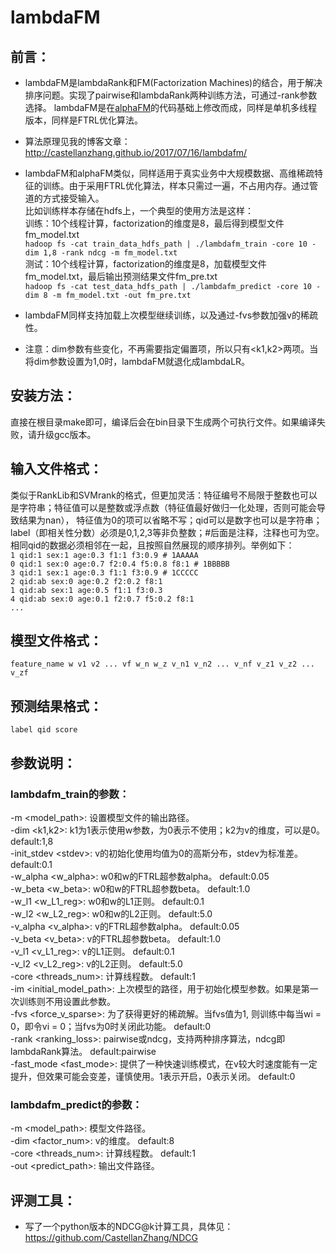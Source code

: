 # lambdaFM
## 前言：
* lambdaFM是lambdaRank和FM(Factorization Machines)的结合，用于解决排序问题。实现了pairwise和lambdaRank两种训练方法，可通过-rank参数选择。
lambdaFM是在[alphaFM](https://github.com/CastellanZhang/alphaFM)的代码基础上修改而成，同样是单机多线程版本，同样是FTRL优化算法。<br>

* 算法原理见我的博客文章：http://castellanzhang.github.io/2017/07/16/lambdafm/

* lambdaFM和alphaFM类似，同样适用于真实业务中大规模数据、高维稀疏特征的训练。由于采用FTRL优化算法，样本只需过一遍，不占用内存。通过管道的方式接受输入。<br>
比如训练样本存储在hdfs上，一个典型的使用方法是这样：<br>
训练：10个线程计算，factorization的维度是8，最后得到模型文件fm_model.txt<br>
`hadoop fs -cat train_data_hdfs_path | ./lambdafm_train -core 10 -dim 1,8 -rank ndcg -m fm_model.txt`<br>
测试：10个线程计算，factorization的维度是8，加载模型文件fm_model.txt，最后输出预测结果文件fm_pre.txt<br>
`hadoop fs -cat test_data_hdfs_path | ./lambdafm_predict -core 10 -dim 8 -m fm_model.txt -out fm_pre.txt`<br>

* lambdaFM同样支持加载上次模型继续训练，以及通过-fvs参数加强v的稀疏性。<br>

* 注意：dim参数有些变化，不再需要指定偏置项，所以只有<k1,k2>两项。当将dim参数设置为1,0时，lambdaFM就退化成lambdaLR。<br>

## 安装方法：
直接在根目录make即可，编译后会在bin目录下生成两个可执行文件。如果编译失败，请升级gcc版本。
## 输入文件格式：
类似于RankLib和SVMrank的格式，但更加灵活：特征编号不局限于整数也可以是字符串；特征值可以是整数或浮点数（特征值最好做归一化处理，否则可能会导致结果为nan），
特征值为0的项可以省略不写；qid可以是数字也可以是字符串；label（即相关性分数）必须是0,1,2,3等非负整数；#后面是注释，注释也可为空。
相同qid的数据必须相邻在一起，且按照自然展现的顺序排列。举例如下：<br>
`1 qid:1 sex:1 age:0.3 f1:1 f3:0.9 # 1AAAAA`<br>
`0 qid:1 sex:0 age:0.7 f2:0.4 f5:0.8 f8:1 # 1BBBBB`<br>
`3 qid:1 sex:1 age:0.3 f1:1 f3:0.9 # 1CCCCC`<br>
`2 qid:ab sex:0 age:0.2 f2:0.2 f8:1`<br>
`1 qid:ab sex:1 age:0.5 f1:1 f3:0.3`<br>
`4 qid:ab sex:0 age:0.1 f2:0.7 f5:0.2 f8:1`<br>
`...`<br>
## 模型文件格式：
`feature_name w v1 v2 ... vf w_n w_z v_n1 v_n2 ... v_nf v_z1 v_z2 ... v_zf`
## 预测结果格式：
`label qid score`<br>

## 参数说明：
### lambdafm_train的参数：
-m \<model_path\>: 设置模型文件的输出路径。<br>
-dim \<k1,k2\>: k1为1表示使用w参数，为0表示不使用；k2为v的维度，可以是0。	default:1,8<br>
-init_stdev \<stdev\>: v的初始化使用均值为0的高斯分布，stdev为标准差。	default:0.1<br>
-w_alpha \<w_alpha\>: w0和w的FTRL超参数alpha。	default:0.05<br>
-w_beta \<w_beta\>: w0和w的FTRL超参数beta。	default:1.0<br>
-w_l1 \<w_L1_reg\>: w0和w的L1正则。	default:0.1<br>
-w_l2 \<w_L2_reg\>: w0和w的L2正则。	default:5.0<br>
-v_alpha \<v_alpha\>: v的FTRL超参数alpha。	default:0.05<br>
-v_beta \<v_beta\>: v的FTRL超参数beta。	default:1.0<br>
-v_l1 \<v_L1_reg\>: v的L1正则。	default:0.1<br>
-v_l2 \<v_L2_reg\>: v的L2正则。	default:5.0<br>
-core \<threads_num\>: 计算线程数。	default:1<br>
-im \<initial_model_path\>: 上次模型的路径，用于初始化模型参数。如果是第一次训练则不用设置此参数。<br>
-fvs \<force_v_sparse\>: 为了获得更好的稀疏解。当fvs值为1, 则训练中每当wi = 0，即令vi = 0；当fvs为0时关闭此功能。	default:0<br>
-rank \<ranking_loss\>: pairwise或ndcg，支持两种排序算法，ndcg即lambdaRank算法。	default:pairwise<br>
-fast_mode \<fast_mode\>: 提供了一种快速训练模式，在v较大时速度能有一定提升，但效果可能会变差，谨慎使用。1表示开启，0表示关闭。	default:0<br>
### lambdafm_predict的参数：
-m \<model_path\>: 模型文件路径。<br>
-dim \<factor_num\>: v的维度。	default:8<br>
-core \<threads_num\>: 计算线程数。	default:1<br>
-out \<predict_path\>: 输出文件路径。<br>

## 评测工具：
* 写了一个python版本的NDCG@k计算工具，具体见：https://github.com/CastellanZhang/NDCG<br>

